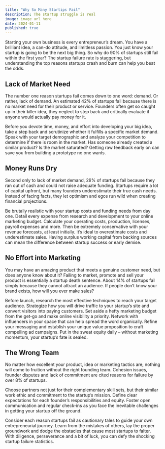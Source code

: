 ```yaml
---
title: "Why So Many Startips Fail"
description: The startup struggle is real
image: image url here
date: 2024-01-11
published: true
---
```


Starting your own business is every entrepreneur’s dream. You have a brilliant idea, a can-do attitude, and limitless passion. You just know your startup is going to be the next big thing. So why do 90% of startups still fail within the first year? The startup failure rate is staggering, but understanding the top reasons startups crash and burn can help you beat the odds.

## Lack of Market Need

The number one reason startups fail comes down to one word: demand. Or rather, lack of demand. An estimated 42% of startups fail because there is no market need for their product or service. Founders often get so caught up in their killer idea, they neglect to step back and critically evaluate if anyone would actually pay money for it.

Before you devote time, money, and effort into developing your big idea, take a step back and scrutinize whether it fulfills a specific market demand. Speak with your target demographic and analyze your competition to determine if there is room in the market. Has someone already created a similar product? Is the market saturated? Getting raw feedback early on can save you from building a prototype no one wants.

## Money Runs Dry

Second only to lack of market demand, 29% of startups fail because they ran out of cash and could not raise adequate funding. Startups require a lot of capital upfront, but many founders underestimate their true cash needs. Instead of facing facts, they let optimism and egos run wild when creating financial projections.

Be brutally realistic with your startup costs and funding needs from day one. Detail every expense from research and development to your online marketing budget. Calculate your operating costs, production, licenses, payroll expenses and more. Then be extremely conservative with your revenue forecasts, at least initially. It’s ideal to overestimate costs and underestimate sales. Having surplus working capital from backing sources can mean the difference between startup success or early demise.

## No Effort into Marketing

You may have an amazing product that meets a genuine customer need, but does anyone know about it? Failing to market, promote and sell your product is essentially a startup death sentence. About 14% of startups fail simply because they cannot attract an audience. If people don’t know your brand exists, how will you ever make sales?

Before launch, research the most effective techniques to reach your target audience. Strategize how you will drive traffic to your startup’s site and convert visitors into paying customers. Set aside a hefty marketing budget from the get-go and make online visibility a priority. Network with influencers in your space that can help spread the word organically. Refine your messaging and establish your unique value proposition to craft compelling ad campaigns. Put in the sweat equity daily – without marketing momentum, your startup’s fate is sealed.

## The Wrong Team

No matter how excellent your product, idea or marketing tactics are, nothing will come to fruition without the right founding team. Cohesion issues, founder disputes and lack of commitment are cited reasons for failure by over 8% of startups.

Choose partners not just for their complementary skill sets, but their similar work ethic and commitment to the startup’s mission. Define clear expectations for each founder’s responsibilities and equity. Foster open communication and regular check-ins as you face the inevitable challenges in getting your startup off the ground.

Consider each reason startups fail as cautionary tales to guide your own entrepreneurial journey. Learn from the mistakes of others, lay the proper groundwork and dodge the obstacles that cause most startups to falter. With diligence, perseverance and a bit of luck, you can defy the shocking startup failure statistics.
